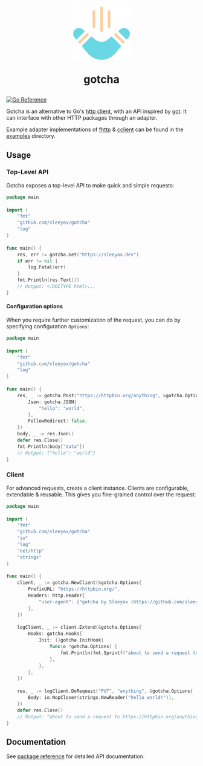 <h1 align="center">
  <img width="150" src="docs/assets/logo.png" />
  <p>gotcha</p>
</h1>

[![Go Reference](https://pkg.go.dev/badge/pkg.go.dev/github.com/sleeyax/gotcha.svg)](https://pkg.go.dev/pkg.go.dev/github.com/sleeyax/gotcha)

Gotcha is an alternative to Go's [http client](https://golang.org/src/net/http/client.go), 
with an API inspired by [got](https://github.com/sindresorhus/got).
It can interface with other HTTP packages through an adapter.

Example adapter implementations of [fhttp](https://github.com/zMrKrabz/fhttp) & [cclient](https://github.com/x04/cclient) can be found in the [examples](examples) directory.

## Usage
### Top-Level API
Gotcha exposes a top-level API to make quick and simple requests:
```go
package main

import (
	"fmt"
	"github.com/sleeyax/gotcha"
	"log"
)

func main() {
	res, err := gotcha.Get("https://sleeyax.dev")
	if err != nil {
		log.Fatal(err)
	}
	fmt.Println(res.Text())
	// Output: <!DOCTYPE html>...
}
```
#### Configuration options
When you require further customization of the request, you can do by specifying configuration `Options`:
```go
package main

import (
	"fmt"
	"github.com/sleeyax/gotcha"
	"log"
)

func main() {
	res, _ := gotcha.Post("https://httpbin.org/anything", &gotcha.Options{
		Json: gotcha.JSON{
			"hello": "world",
		},
		FollowRedirect: false,
	})
	body, _ := res.Json()
	defer res.Close()
    fmt.Println(body["data"])
	// Output: {"hello": "world"}
}
```
### Client
For advanced requests, create a client instance.
Clients are configurable, extendable & reusable. This gives you fine-grained control over the request:
```go
package main

import (
	"fmt"
	"github.com/sleeyax/gotcha"
	"io"
	"log"
	"net/http"
	"strings"
)

func main() {
	client, _ := gotcha.NewClient(&gotcha.Options{
		PrefixURL: "https://httpbin.org/",
		Headers: http.Header{
			"user-agent": {"gotcha by Sleeyax (https://github.com/sleeyax/gotcha)"},
		},
	})

	logClient, _ := client.Extend(&gotcha.Options{
		Hooks: gotcha.Hooks{
			Init: []gotcha.InitHook{
				func(o *gotcha.Options) {
					fmt.Println(fmt.Sprintf("about to send a request to %s with method %s", o.FullUrl.String(), o.Method))
				},
			},
		},
	})

	res, _ := logClient.DoRequest("PUT", "anything", &gotcha.Options{
		Body: io.NopCloser(strings.NewReader("hello world!")),
	})
	defer res.Close()
	// Output: "about to send a request to https://httpbin.org/anything with method PUT"
}
```
## Documentation
See [package reference](https://pkg.go.dev/pkg.go.dev/github.com/sleeyax/gotcha) for detailed API documentation.
